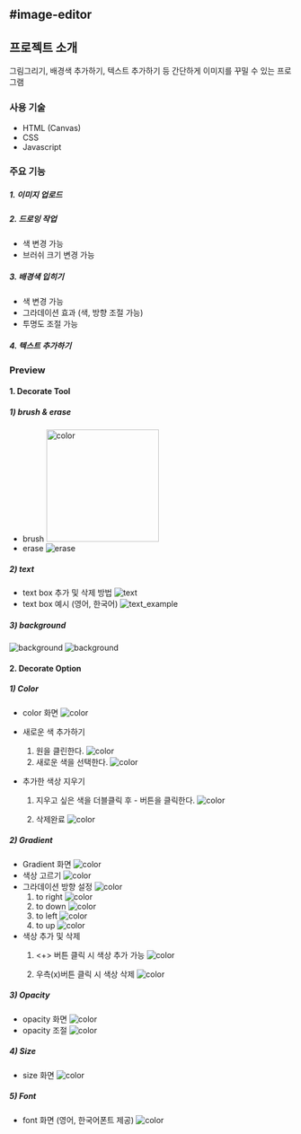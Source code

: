 #image-editor
---
## 프로젝트 소개
그림그리기, 배경색 추가하기, 텍스트 추가하기 등 간단하게 이미지를 꾸밀 수 있는 프로그램

### 사용 기술
* HTML (Canvas)
* CSS
* Javascript

### 주요 기능
##### 1. 이미지 업로드
##### 2. 드로잉 작업
- 색 변경 가능
- 브러쉬 크기 변경 가능
##### 3. 배경색 입히기
- 색 변경 가능
- 그라데이션 효과 (색, 방향 조절 가능)
- 투명도 조절 가능 
##### 4. 텍스트 추가하기

### Preview
#### 1. Decorate Tool
##### 1) brush & erase
* brush
<img src="/images/draw.png" alt="color" 
width="200"/>
* erase
![erase](/videos/erase.gif)

##### 2) text
* text box 추가 및 삭제 방법
![text](/videos/text.gif)
* text box 예시 (영어, 한국어)
![text_example](/images/text.png)

##### 3) background
![background](/images/backgroud.png)
![background](/images/background2.png)

#### 2. Decorate Option
##### 1) Color
* color 화면
![color](/images/color1.png)

* 새로운 색 추가하기
    1. 원을 클린한다.
    ![color](/images/colorChanging.png)
    2. 새로운 색을 선택한다.
    ![color](/images/colorChanging2.png)

* 추가한 색상 지우기 
    1. 지우고 싶은 색을 더블클릭 후 - 버튼을 클릭한다.
    ![color](/images/colorDeleting.png)
    

    2. 삭제완료
    ![color](/images/colorDeleting2.png)

##### 2) Gradient
* Gradient 화면
    ![color](/images/gradient.png)
* 색상 고르기 
    ![color](/images/gradientChooseColor.png)
* 그라데이션 방향 설정
    ![color](/images/gradientDirection.png)
    1. to right
    ![color](/images/gradientToRight.png)
    2. to down
    ![color](/images/gradientToDown.png)
    3. to left
    ![color](/images/gradientToLeft.png)
    4. to up
    ![color](/images/gradientToUp.png)
* 색상 추가 및 삭제
    1. <+> 버튼 클릭 시 색상 추가 가능
    ![color](/images/gradientAdd.png)

    2. 우측(x)버튼 클릭 시 색상 삭제
    ![color](/images/gradientDelete.png)

##### 3) Opacity
* opacity 화면
![color](/images/opacity.png)
* opacity 조절
![color](/videos/gradientEx.gif)

##### 4) Size
* size 화면
![color](/images/size.png)

##### 5) Font 
* font 화면 (영어, 한국어폰트 제공)
![color](/videos/font.gif)

